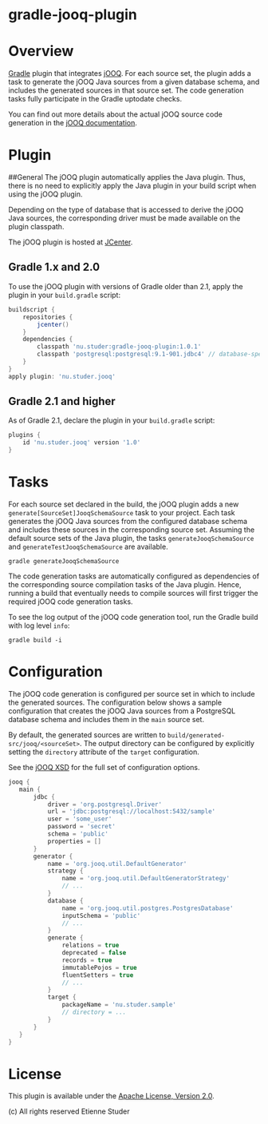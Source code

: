 gradle-jooq-plugin
==================

# Overview
[Gradle](http://www.gradle.org) plugin that integrates [jOOQ](http://www.jooq.org). For each source set,
the plugin adds a task to generate the jOOQ Java sources from a given database schema, and includes the
generated sources in that source set. The code generation tasks fully participate in the Gradle
uptodate checks.

You can find out more details about the actual jOOQ source code generation in the
[jOOQ documentation](http://www.jooq.org/doc/3.3/manual/code-generation).

# Plugin

##General
The jOOQ plugin automatically applies the Java plugin. Thus, there is no need to explicitly apply the Java plugin in
your build script when using the jOOQ plugin.

Depending on the type of database that is accessed to derive the jOOQ Java sources, the corresponding driver must
be made available on the plugin classpath.

The jOOQ plugin is hosted at [JCenter](https://bintray.com/bintray/jcenter).

## Gradle 1.x and 2.0
To use the jOOQ plugin with versions of Gradle older than 2.1, apply the plugin in your `build.gradle` script:

```groovy
buildscript {
    repositories {
        jcenter()
    }
    dependencies {
        classpath 'nu.studer:gradle-jooq-plugin:1.0.1'
        classpath 'postgresql:postgresql:9.1-901.jdbc4' // database-specific JDBC driver
    }
}
apply plugin: 'nu.studer.jooq'
```

## Gradle 2.1 and higher
As of Gradle 2.1, declare the plugin in your `build.gradle` script:

```groovy
plugins {
    id 'nu.studer.jooq' version '1.0'
}
```

# Tasks
For each source set declared in the build, the jOOQ plugin adds a new `generate[SourceSet]JooqSchemaSource` task
to your project. Each task generates the jOOQ Java sources from the configured database schema and includes these
sources in the corresponding source set. Assuming the default source sets of the Java plugin, the tasks
`generateJooqSchemaSource` and `generateTestJooqSchemaSource` are available.

```console
gradle generateJooqSchemaSource
```

The code generation tasks are automatically configured as dependencies of the corresponding source compilation tasks
of the Java plugin. Hence, running a build that eventually needs to compile sources will first trigger the required
jOOQ code generation tasks.

To see the log output of the jOOQ code generation tool, run the Gradle build with log level `info`:

```console
gradle build -i
```

# Configuration

The jOOQ code generation is configured per source set in which to include the generated sources. The configuration
below shows a sample configuration that creates the jOOQ Java sources from a PostgreSQL database schema and includes
them in the `main` source set.

By default, the generated sources are written to `build/generated-src/jooq/<sourceSet>`. The output directory can
be configured by explicitly setting the `directory` attribute of the `target` configuration.

See the [jOOQ XSD](http://www.jooq.org/xsd/jooq-codegen-3.3.0.xsd) for the full set of configuration options.

```groovy
jooq {
   main {
       jdbc {
           driver = 'org.postgresql.Driver'
           url = 'jdbc:postgresql://localhost:5432/sample'
           user = 'some_user'
           password = 'secret'
           schema = 'public'
           properties = []
       }
       generator {
           name = 'org.jooq.util.DefaultGenerator'
           strategy {
               name = 'org.jooq.util.DefaultGeneratorStrategy'
               // ...
           }
           database {
               name = 'org.jooq.util.postgres.PostgresDatabase'
               inputSchema = 'public'
               // ...
           }
           generate {
               relations = true
               deprecated = false
               records = true
               immutablePojos = true
               fluentSetters = true
               // ...
           }
           target {
               packageName = 'nu.studer.sample'
               // directory = ...
           }
       }
   }
}
```

# License
This plugin is available under the [Apache License, Version 2.0](http://www.apache.org/licenses/LICENSE-2.0.html).

(c) All rights reserved Etienne Studer
